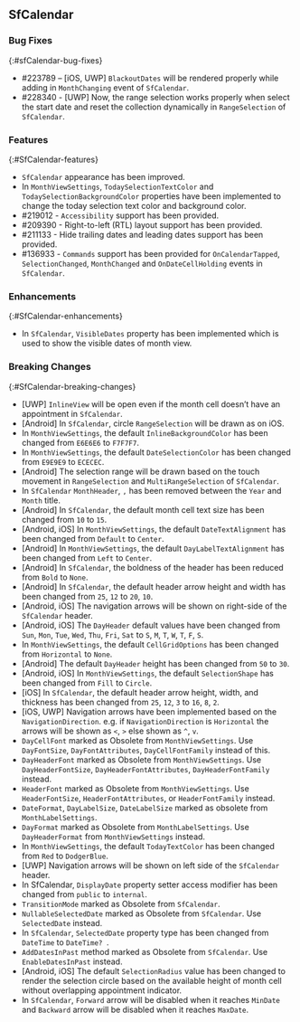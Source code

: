 ## SfCalendar

### Bug Fixes
{:#sfCalendar-bug-fixes}

* \#223789 – [iOS, UWP] `BlackoutDates` will be rendered properly while adding in `MonthChanging` event of `SfCalendar`.
* \#228340 - [UWP] Now, the range selection works properly when select the start date and reset the collection dynamically in `RangeSelection` of `SfCalendar`.

### Features
{:#SfCalendar-features}

* `SfCalendar` appearance has been improved.
* In `MonthViewSettings`, `TodaySelectionTextColor` and `TodaySelectionBackgroundColor` properties have been implemented to change the today selection text color and background color.
* \#219012 - `Accessibility` support has been provided.
* \#209390 - Right-to-left (RTL) layout support has been provided.
* \#211133 - Hide trailing dates and leading dates support has been provided.
* \#136933 - `Commands` support has been provided for `OnCalendarTapped`, `SelectionChanged`, `MonthChanged` and `OnDateCellHolding` events in `SfCalendar`.

### Enhancements
{:#SfCalendar-enhancements}

* In `SfCalendar`, `VisibleDates` property has been implemented which is used to show the visible dates of month view.

### Breaking Changes
{:#SfCalendar-breaking-changes}

* [UWP] `InlineView` will be open even if the month cell doesn’t have an appointment in `SfCalendar`.
* [Android] In `SfCalendar`, circle `RangeSelection` will be drawn as on iOS.
* In `MonthViewSettings`, the default `InlineBackgroundColor` has been changed from `E6E6E6` to `F7F7F7`.
* In `MonthViewSettings`, the default `DateSelectionColor` has been changed from `E9E9E9` to `ECECEC`.
* [Android] The selection range will be drawn based on the touch movement in `RangeSelection` and `MultiRangeSelection` of `SfCalendar`.
* In `SfCalendar` `MonthHeader`, `,` has been removed between the `Year` and `Month` title.
* [Android] In `SfCalendar`, the default month cell text size has been changed from `10` to `15`.
* [Android, iOS] In `MonthViewSettings`, the default `DateTextAlignment` has been changed from `Default` to `Center`.
* [Android] In `MonthViewSettings`, the default `DayLabelTextAlignment` has been changed from `Left` to `Center`.
* [Android] In `SfCalendar`, the boldness of the header has been reduced from `Bold` to `None`.
* [Android] In `SfCalendar`, the default header arrow height and width has been changed from `25`, `12` to `20`, `10`.
* [Android, iOS] The navigation arrows will be shown on right-side of the `SfCalendar` header.
* [Android, iOS] The `DayHeader` default values have been changed from `Sun`, `Mon`, `Tue`, `Wed`, `Thu`, `Fri`, `Sat` to `S`, `M`, `T`, `W`, `T`, `F`, `S`.
* In `MonthViewSettings`, the default `CellGridOptions` has been changed from `Horizontal` to `None`.
* [Android] The default `DayHeader` height has been changed from `50` to `30`.
* [Android, iOS] In `MonthViewSettings`, the default `SelectionShape` has been changed from `Fill` to `Circle`.
* [iOS] In `SfCalendar`, the default header arrow height, width, and thickness has been changed from `25`, `12`, `3` to `16`, `8`, `2`.
* [iOS, UWP] Navigation arrows have been implemented based on the `NavigationDirection`. e.g.  if `NavigationDirection` is `Horizontal` the arrows will be shown as `<`, `>` else shown as `^`, `v`.
* `DayCellFont` marked as Obsolete from `MonthViewSettings`. Use `DayFontSize`, `DayFontAttributes`, `DayCellFontFamily` instead of this.
* `DayHeaderFont` marked as Obsolete from `MonthViewSettings`. Use `DayHeaderFontSize`, `DayHeaderFontAttributes`, `DayHeaderFontFamily` instead.
* `HeaderFont` marked as Obsolete from `MonthViewSettings`. Use `HeaderFontSize`, `HeaderFontAttributes`, or `HeaderFontFamily` instead.
* `DateFormat`, `DayLabelSize`, `DateLabelSize` marked as obsolete from `MonthLabelSettings`.
* `DayFormat` marked as Obsolete from `MonthLabelSettings`. Use `DayHeaderFormat` from `MonthViewSettings` instead.
* In `MonthViewSettings`, the default `TodayTextColor` has been changed from `Red` to `DodgerBlue`.
* [UWP] Navigation arrows will be shown on left side of the `SfCalendar` header.
* In SfCalendar, `DisplayDate` property setter access modifier has been changed from `public` to `internal`.
* `TransitionMode` marked as Obsolete from `SfCalendar`.
* `NullableSelectedDate` marked as Obsolete from `SfCalendar`. Use `SelectedDate` instead.
* In `SfCalendar`, `SelectedDate` property type has been changed from `DateTime` to `DateTime? `.
* `AddDatesInPast` method marked as Obsolete from `SfCalendar`. Use `EnableDatesInPast` instead.
* [Android, iOS] The default `SelectionRadius` value has been changed to render the selection circle based on the available height of month cell without overlapping appointment indicator.
* In `SfCalendar`, `Forward` arrow will be disabled when it reaches `MinDate` and `Backward` arrow will be disabled when it reaches `MaxDate`.